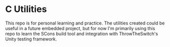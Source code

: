 # C Utilities
This repo is for personal learning and practice.  The utilities created could be useful in a future embedded project, but for now I'm primarily using this repo to learn the SCons build tool and integration with ThrowTheSwitch's Unity testing framework.
